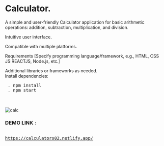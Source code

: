 # **Calculator.**
A simple and user-friendly Calculator application for basic arithmetic operations: addition, subtraction, multiplication, and division.

Intuitive user interface.

Compatible with multiple platforms.

Requirements
[Specify programming language/framework, e.g., HTML, CSS JS REACTJS, Node.js, etc.]

Additional libraries or frameworks as needed.
<br>
Install dependencies:
<pre> . npm install 
 . npm start
</pre>

</br></br>
![calc](https://github.com/aryasaan/Calculator/assets/109032897/8c4e683b-6d79-400e-abe0-0867ddd79857)


### DEMO LINK :

<pre> 
<a href="https://calculators02.netlify.app/">https://calculators02.netlify.app/
</a>
</pre>


